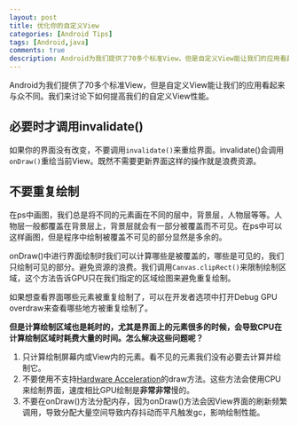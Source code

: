```yaml
---
layout: post
title: 优化你的自定义View
categories: [Android Tips]
tags: [Android,java]
comments: true
description: Android为我们提供了70多个标准View，但是自定义View能让我们的应用看起来与众不同。我们来讨论下如何提高我们的自定义View性能。
---
```


Android为我们提供了70多个标准View，但是自定义View能让我们的应用看起来与众不同。我们来讨论下如何提高我们的自定义View性能。

## 必要时才调用invalidate()

如果你的界面没有改变，不要调用`invalidate()`来重绘界面。invalidate()会调用`onDraw()`重绘当前View。既然不需要更新界面这样的操作就是浪费资源。

## 不要重复绘制

在ps中画图，我们总是将不同的元素画在不同的层中，背景层，人物层等等。人物层一般都覆盖在背景层上，背景层就会有一部分被覆盖而不可见。在ps中可以这样画图，但是程序中绘制被覆盖不可见的部分显然是多余的。

onDraw()中进行界面绘制时我们可以计算哪些是被覆盖的，哪些是可见的，我们只绘制可见的部分。避免资源的浪费。我们调用`Canvas.clipRect()`来限制绘制区域，这个方法告诉GPU只在我们指定的区域绘图来避免重复绘制。

如果想查看界面哪些元素被重复绘制了，可以在开发者选项中打开Debug GPU overdraw来查看哪些地方被重复绘制了。

**但是计算绘制区域也是耗时的，尤其是界面上的元素很多的时候，会导致CPU在计算绘制区域时耗费大量的时间。怎么解决这些问题呢？**

1. 只计算绘制屏幕内或View内的元素。看不见的元素我们没有必要去计算并绘制它。
2. 不要使用不支持[Hardware Acceleration][1]的draw方法。这些方法会使用CPU来绘制界面，速度相比GPU绘制是**非常非常**慢的。
3. 不要在onDraw()方法分配内存，因为onDraw()方法会因View界面的刷新频繁调用，导致分配大量空间导致内存抖动而平凡触发gc，影响绘制性能。




[1]:	http://developer.android.com/intl/zh-cn/guide/topics/graphics/hardware-accel.html#Unsupported%20Drawing%20Operations